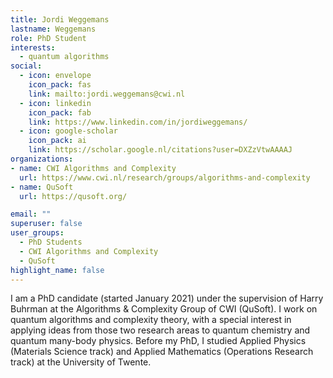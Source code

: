 ```yaml
---
title: Jordi Weggemans
lastname: Weggemans
role: PhD Student
interests:
  - quantum algorithms
social:
  - icon: envelope
    icon_pack: fas
    link: mailto:jordi.weggemans@cwi.nl
  - icon: linkedin
    icon_pack: fab
    link: https://www.linkedin.com/in/jordiweggemans/
  - icon: google-scholar
    icon_pack: ai
    link: https://scholar.google.nl/citations?user=DXZzVtwAAAAJ
organizations:
- name: CWI Algorithms and Complexity
  url: https://www.cwi.nl/research/groups/algorithms-and-complexity
- name: QuSoft
  url: https://qusoft.org/

email: ""
superuser: false
user_groups:
  - PhD Students
  - CWI Algorithms and Complexity
  - QuSoft
highlight_name: false
---
```


I am a PhD candidate (started January 2021) under the supervision of Harry Buhrman at the Algorithms & Complexity Group of CWI (QuSoft). I work on quantum algorithms and complexity theory, with a special interest in applying ideas from those two research areas to quantum chemistry and quantum many-body physics. Before my PhD, I studied Applied Physics (Materials Science track) and Applied Mathematics (Operations Research track) at the University of Twente.
